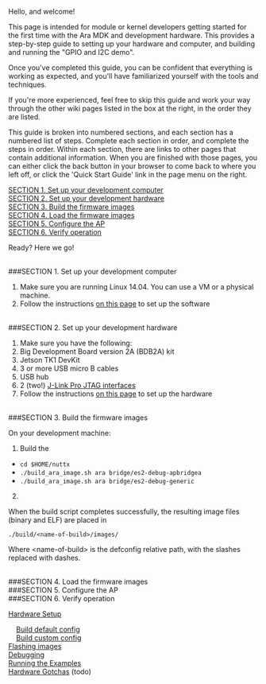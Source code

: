 Hello, and welcome! 

This page is intended for module or kernel developers getting started for the first time with the Ara MDK and development hardware. This provides a step-by-step guide to setting up your hardware and computer, and building and running the "GPIO and I2C demo". 

Once you've completed this guide, you can be confident that everything is working as expected, and you'll have familiarized yourself with the tools and techniques. 

If you're more experienced, feel free to skip this guide and work your way through the other wiki pages listed in the box at the right, in the order they are listed.

This guide is broken into numbered sections, and each section has a numbered list of steps. Complete each section in order, and complete the steps in order. Within each section, there are links to other pages that contain additional information. When you are finished with those pages, you can either click the back button in your browser to come back to where you left off, or click the 'Quick Start Guide' link in the page menu on the right.

[SECTION 1. Set up your development computer](#section-1-set-up-your-development-computer)  
[SECTION 2. Set up your development hardware](#section-2-set-up-your-development-hardware)  
[SECTION 3. Build the firmware images](#section-3-build-the-firmware-images)  
[SECTION 4. Load the firmware images](#section-4-load-the-firmware-images)  
[SECTION 5. Configure the AP](#section-5-configure-the-ap)  
[SECTION 6. Verify operation](#section-6-verify-operation)  

Ready? Here we go!

<br>
###SECTION 1. Set up your development computer

1. Make sure you are running Linux 14.04. You can use a VM or a physical machine.
2. Follow the instructions [on this page](Software-Setup) to set up the software
 
<br>
###SECTION 2. Set up your development hardware

1. Make sure you have the following:
  1. Big Development Board version 2A (BDB2A) kit
  2. Jetson TK1 DevKit
  3. 3 or more USB micro B cables
  4. USB hub
  5. 2 (two!) [J-Link Pro JTAG interfaces](http://www.segger.com/jlink-pro.html)
2. Follow the instructions [on this page](Hardware-Overview) to set up the hardware

<br>
###SECTION 3. Build the firmware images

On your development machine:
1. Build the 
  * `cd $HOME/nuttx`
  * `./build_ara_image.sh ara bridge/es2-debug-apbridgea`
  * `./build_ara_image.sh ara bridge/es2-debug-generic`
2.  

When the build script completes successfully, the resulting image files (binary and ELF) are placed in  
```  
./build/<name-of-build>/images/  
```
Where \<name-of-build\> is the defconfig relative path, with the slashes replaced with dashes.

<br>
###SECTION 4. Load the firmware images

<br>
###SECTION 5. Configure the AP

<br>
###SECTION 6. Verify operation

 
[Hardware Setup](Hardware-Setup)  
 
&nbsp;&nbsp;&nbsp;&nbsp;[Build default config](Build-default-config)  
&nbsp;&nbsp;&nbsp;&nbsp;[Build custom config](Build-custom-config)  
[Flashing images](Flashing-images)  
[Debugging](Debugging)  
[Running the Examples](Running-the-examples)  
[Hardware Gotchas](Hardware-Gotchas) 
(todo)




